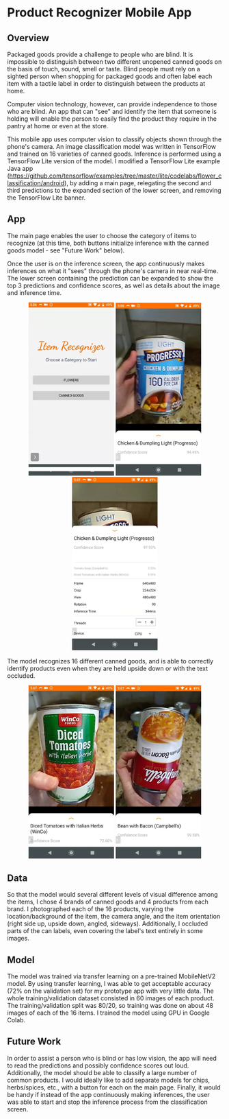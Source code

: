 # Product Recognizer Mobile App

## Overview
Packaged goods provide a challenge to people who are blind. It is impossible to distinguish between two different unopened canned goods on the basis of touch, sound, smell or taste. Blind people must rely on a sighted person when shopping for packaged goods and often label each item with a tactile label in order to distinguish between the products at home. 

Computer vision technology, however, can provide independence to those who are blind. An app that can "see" and identify the item that someone is holding will enable the person to easily find the product they require in the pantry at home or even at the store.

This mobile app uses computer vision to classify objects shown through the phone's camera. An image classification model was written in TensorFlow and trained on 16 varieties of canned goods. Inference is performed using a TensorFlow Lite version of the model. I modified a TensorFlow Lite example Java app (https://github.com/tensorflow/examples/tree/master/lite/codelabs/flower_classification/android), by adding a main page, relegating the second and third predictions to the expanded section of the lower screen, and removing the TensorFlow Lite banner.

## App
The main page enables the user to choose the category of items to recognize (at this time, both buttons initialize inference with the canned goods model - see "Future Work" below). 

Once the user is on the inference screen, the app continuously makes inferences on what it "sees" through the phone's camera in near real-time. The lower screen containing the prediction can be expanded to show the top 3 predictions and confidence scores, as well as details about the image and inference time.

<p align="center">
  <img src="https://github.com/rmbright19/ProductRecognizerApp/blob/master/images/app_0000.jpg" img width="200" alt="App main page">
  <img src="https://github.com/rmbright19/ProductRecognizerApp/blob/master/images/app_0001.jpg" img width="200" alt="Recognizing Progresso Chicken & Dumpling Light">
  <img src="https://github.com/rmbright19/ProductRecognizerApp/blob/master/images/app_0002.jpg" img width="200" alt="Expanded lower screen">
</p>

The model recognizes 16 different canned goods, and is able to correctly identify products even when they are held upside down or with the text occluded.
<p align="center">
  <img src="https://github.com/rmbright19/ProductRecognizerApp/blob/master/images/app_0003.jpg" img width="200" alt="Winco Diced Tomatoes with Italian Herbs">
  <img src="https://github.com/rmbright19/ProductRecognizerApp/blob/master/images/app_0017.jpg" img width="200" alt="Campbell's Bean with Bacon upside down">
</p>

## Data
So that the model would several different levels of visual difference among the items, I chose 4 brands of canned goods and 4 products from each brand. I photographed each of the 16 products, varying the location/background of the item, the camera angle, and the item orientation (right side up, upside down, angled, sideways). Additionally, I occluded parts of the can labels, even covering the label's text entirely in some images.

## Model
The model was trained via transfer learning on a pre-trained MobileNetV2 model. By using transfer learning, I was able to get acceptable accuracy (72% on the validation set) for my prototype app with very little data. The whole training/validation dataset consisted in 60 images of each product. The training/validation split was 80/20, so training was done on about 48 images of each of the 16 items. I trained the model using GPU in Google Colab.

## Future Work
In order to assist a person who is blind or has low vision, the app will need to read the predictions and possibly confidence scores out loud. Additionally, the model should be able to classify a large number of common products. I would ideally like to add separate models for chips, herbs/spices, etc., with a button for each on the main page. Finally, it would be handy if instead of the app continuously making inferences, the user was able to start and stop the inference process from the classification screen.
